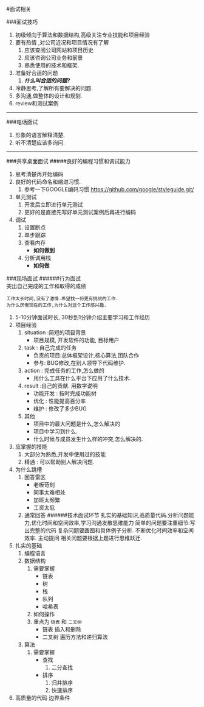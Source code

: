 #面试相关

###面试技巧
1. 初级倾向于算法和数据结构,高级关注专业技能和项目经验
2. 要有热情 ,对公司近况和项目情况有了解
   1. 应该查阅公司网站和项目历史
   2. 应该咨询公司业务和前景
   3. 熟悉使用的技术和框架.
3. 准备好合适的问题
    1. ***什么叫合适的问题?***
4. 冷静思考,了解所有要解决的问题.
5. 多沟通,做整体的设计和规划.
6. review和测试案例

---
###电话面试
1. 形象的语言解释清楚.
2. 听不清楚应该多询问.
---
###共享桌面面试
#####良好的编程习惯和调试能力

1. 思考清楚再开始编码
2. 良好的代码命名和缩进习惯.
    1. 参考一下GOOGLE编码习惯 <https://github.com/google/styleguide.git/>
3. 单元测试
    1. 开发后立即进行单元测试
    2. 更好的是直接先写好单元测试案例后再进行编码
4. 调试
    1. 设置断点
    2. 单步跟踪
    3. 查看内存
        + **如何做到** 
    4. 分析调用栈
        + **如何做**
        
###现场面试
######行为面试  
    突出自己完成的工作和取得的成绩
    
    工作太长时间,没有了激情.希望找一份更有挑战的工作.
    为什么厌倦现在的工作,为什么对这个工作感兴趣.
1. 5-10分钟面试时长, 30秒到1分钟介绍主要学习和工作经历
2. 项目经验
    1. situation :简短的项目背景
        + 项目规模, 开发软件的功能, 目标用户
    2. task : 自己完成的任务
        + 负责的项目:总体框架设计,核心算法,团队合作
        + 参与: BUG修改,在别人领导下代码维护.
    3. action : 完成任务的工作,怎么做的
        + 用什么工具在什么平台下应用了什么技术.
    4. result :自己的贡献. 用数字说明
        + 功能开发 : 按时完成功能树
        + 优化 : 性能提高百分率
        + 维护  : 修改了多少BUG
    5. 其他
        + 项目中的最大问题是什么,怎么解决的
        + 项目中学习到什么.
        + 什么时候与成员发生什么样的冲突,怎么解决的.
3. 应掌握的技能
    1. 大部分为熟悉,开发中使用过的技能
    2. 精通 : 可以帮助别人解决问题. 
4. 为什么跳槽
    1. 回答雷区
        + 老板苛刻
        + 同事太难相处
        + 加班太频繁
        + 工资太低
    2. 通常回答 
######技术面试环节 
    扎实的基础知识,高质量代码.分析问题能力,优化时间和空间效率,学习沟通发散思维能力
    简单的问题要注重细节:写出完整的代码
    复杂问题要画图和具体例子分析.
    不断优化时间效率和空间效率.
    主动提问
    相关问题要根据上题进行思维跃迁.
1. 扎实的基础
    1. 编程语言
    2. 数据结构
        1. 需要掌握
            + 链表 
            + 树
            + 栈
            + 队列
            + 哈希表
        2. 如何操作
        3. 重点为 `链表`  和  `二叉树`
            + 链表 插入和删除
            + 二叉树 遍历方法和递归算法
    3. 算法
        1. 需要掌握
            + 查找
                1. 二分查找
            + 排序
                1. 归并排序
                2. 快速排序
2. 高质量的代码   边界条件